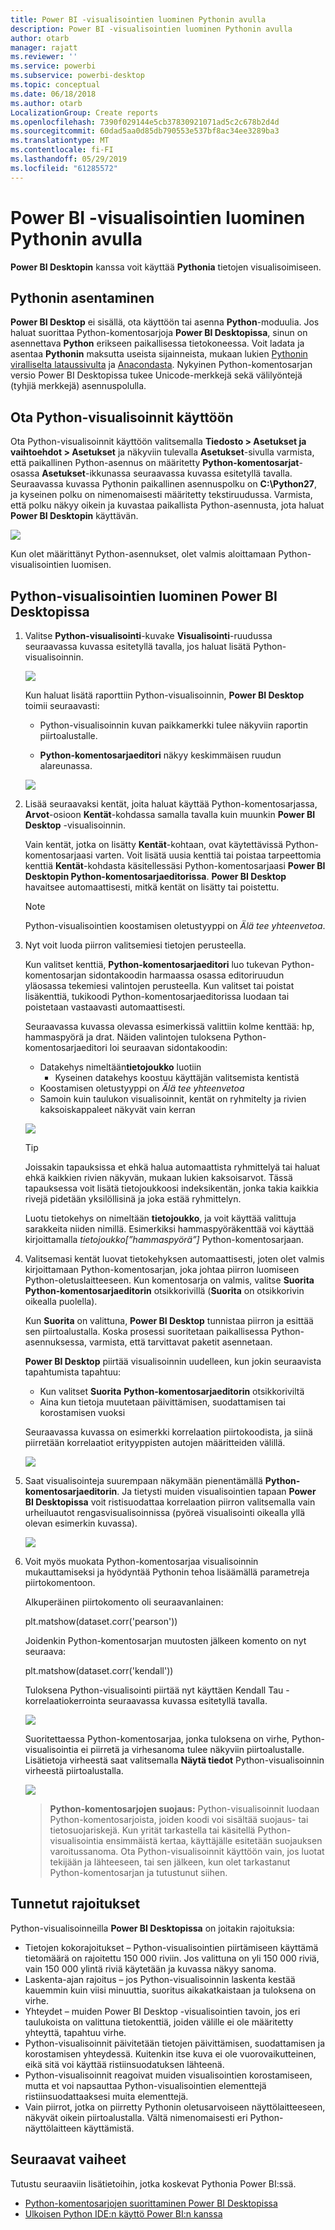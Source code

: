 ```yaml
---
title: Power BI -visualisointien luominen Pythonin avulla
description: Power BI -visualisointien luominen Pythonin avulla
author: otarb
manager: rajatt
ms.reviewer: ''
ms.service: powerbi
ms.subservice: powerbi-desktop
ms.topic: conceptual
ms.date: 06/18/2018
ms.author: otarb
LocalizationGroup: Create reports
ms.openlocfilehash: 7390f029144e5cb37830921071ad5c2c678b2d4d
ms.sourcegitcommit: 60dad5aa0d85db790553e537bf8ac34ee3289ba3
ms.translationtype: MT
ms.contentlocale: fi-FI
ms.lasthandoff: 05/29/2019
ms.locfileid: "61285572"
---
```

# <a name="create-power-bi-visuals-using-python"></a>Power BI -visualisointien luominen Pythonin avulla
**Power BI Desktopin** kanssa voit käyttää **Pythonia** tietojen visualisoimiseen.

## <a name="install-python"></a>Pythonin asentaminen
**Power BI Desktop** ei sisällä, ota käyttöön tai asenna **Python**-moduulia. Jos haluat suorittaa Python-komentosarjoja **Power BI Desktopissa**, sinun on asennettava **Python** erikseen paikallisessa tietokoneessa. Voit ladata ja asentaa **Pythonin** maksutta useista sijainneista, mukaan lukien [Pythonin viralliselta lataussivulta](https://www.python.org/) ja [Anacondasta](https://anaconda.org/anaconda/python/). Nykyinen Python-komentosarjan versio Power BI Desktopissa tukee Unicode-merkkejä sekä välilyöntejä (tyhjiä merkkejä) asennuspolulla.

## <a name="enable-python-visuals"></a>Ota Python-visualisoinnit käyttöön
Ota Python-visualisoinnit käyttöön valitsemalla **Tiedosto > Asetukset ja vaihtoehdot > Asetukset** ja näkyviin tulevalla **Asetukset**-sivulla varmista, että paikallinen Python-asennus on määritetty **Python-komentosarjat**-osassa **Asetukset**-ikkunassa seuraavassa kuvassa esitetyllä tavalla. Seuraavassa kuvassa Pythonin paikallinen asennuspolku on **C:\Python27**, ja kyseinen polku on nimenomaisesti määritetty tekstiruudussa. Varmista, että polku näkyy oikein ja kuvastaa paikallista Python-asennusta, jota haluat **Power BI Desktopin** käyttävän.
   
   ![](media/desktop-python-visuals/python-visuals-1.png)

Kun olet määrittänyt Python-asennukset, olet valmis aloittamaan Python-visualisointien luomisen.

## <a name="create-python-visuals-in-power-bi-desktop"></a>Python-visualisointien luominen Power BI Desktopissa
1. Valitse **Python-visualisointi**-kuvake **Visualisointi**-ruudussa seuraavassa kuvassa esitetyllä tavalla, jos haluat lisätä Python-visualisoinnin.
   
   ![](media/desktop-python-visuals/python-visuals-2.png)

   Kun haluat lisätä raporttiin Python-visualisoinnin, **Power BI Desktop** toimii seuraavasti:
   
   - Python-visualisoinnin kuvan paikkamerkki tulee näkyviin raportin piirtoalustalle.
   
   - **Python-komentosarjaeditori** näkyy keskimmäisen ruudun alareunassa.
   
   ![](media/desktop-python-visuals/python-visuals-3.png)

2. Lisää seuraavaksi kentät, joita haluat käyttää Python-komentosarjassa, **Arvot**-osioon **Kentät**-kohdassa samalla tavalla kuin muunkin **Power BI Desktop** -visualisoinnin. 
    
    Vain kentät, jotka on lisätty **Kentät**-kohtaan, ovat käytettävissä Python-komentosarjaasi varten. Voit lisätä uusia kenttiä tai poistaa tarpeettomia kenttiä **Kentät**-kohdasta käsitellessäsi Python-komentosarjaasi **Power BI Desktopin Python-komentosarjaeditorissa**. **Power BI Desktop** havaitsee automaattisesti, mitkä kentät on lisätty tai poistettu.
   
   > [!NOTE]
   > Python-visualisointien koostamisen oletustyyppi on *Älä tee yhteenvetoa*.
   > 
   > 
   
3. Nyt voit luoda piirron valitsemiesi tietojen perusteella. 

    Kun valitset kenttiä, **Python-komentosarjaeditori** luo tukevan Python-komentosarjan sidontakoodin harmaassa osassa editoriruudun yläosassa tekemiesi valintojen perusteella. Kun valitset tai poistat lisäkenttiä, tukikoodi Python-komentosarjaeditorissa luodaan tai poistetaan vastaavasti automaattisesti.
   
   Seuraavassa kuvassa olevassa esimerkissä valittiin kolme kenttää: hp, hammaspyörä ja drat. Näiden valintojen tuloksena Python-komentosarjaeditori loi seuraavan sidontakoodin:
   
   * Datakehys nimeltään**tietojoukko** luotiin
     * Kyseinen datakehys koostuu käyttäjän valitsemista kentistä
   * Koostamisen oletustyyppi on *Älä tee yhteenvetoa*
   * Samoin kuin taulukon visualisoinnit, kentät on ryhmitelty ja rivien kaksoiskappaleet näkyvät vain kerran
   
   ![](media/desktop-python-visuals/python-visuals-4.png)
   
   > [!TIP]
   > Joissakin tapauksissa et ehkä halua automaattista ryhmittelyä tai haluat ehkä kaikkien rivien näkyvän, mukaan lukien kaksoisarvot. Tässä tapauksessa voit lisätä tietojoukkoosi indeksikentän, jonka takia kaikkia rivejä pidetään yksilöllisinä ja joka estää ryhmittelyn.
   > 
   > 
   
   Luotu tietokehys on nimeltään **tietojoukko**, ja voit käyttää valittuja sarakkeita niiden nimillä. Esimerkiksi hammaspyöräkenttää voi käyttää kirjoittamalla *tietojoukko[”hammaspyörä”]* Python-komentosarjaan.

4. Valitsemasi kentät luovat tietokehyksen automaattisesti, joten olet valmis kirjoittamaan Python-komentosarjan, joka johtaa piirron luomiseen Python-oletuslaitteeseen. Kun komentosarja on valmis, valitse **Suorita** **Python-komentosarjaeditorin** otsikkorivillä (**Suorita** on otsikkorivin oikealla puolella).
   
    Kun **Suorita** on valittuna, **Power BI Desktop** tunnistaa piirron ja esittää sen piirtoalustalla. Koska prosessi suoritetaan paikallisessa Python-asennuksessa, varmista, että tarvittavat paketit asennetaan.
   
   **Power BI Desktop** piirtää visualisoinnin uudelleen, kun jokin seuraavista tapahtumista tapahtuu:
   
   * Kun valitset **Suorita** **Python-komentosarjaeditorin** otsikkoriviltä
   * Aina kun tietoja muutetaan päivittämisen, suodattamisen tai korostamisen vuoksi

    Seuraavassa kuvassa on esimerkki korrelaation piirtokoodista, ja siinä piirretään korrelaatiot erityyppisten autojen määritteiden välillä.

    ![](media/desktop-python-visuals/python-visuals-5.png)

5. Saat visualisointeja suurempaan näkymään pienentämällä **Python-komentosarjaeditorin**. Ja tietysti muiden visualisointien tapaan **Power BI Desktopissa** voit ristisuodattaa korrelaation piirron valitsemalla vain urheiluautot rengasvisualisoinnissa (pyöreä visualisointi oikealla yllä olevan esimerkin kuvassa).

    ![](media/desktop-python-visuals/python-visuals-6.png)

6. Voit myös muokata Python-komentosarjaa visualisoinnin mukauttamiseksi ja hyödyntää Pythonin tehoa lisäämällä parametreja piirtokomentoon.

    Alkuperäinen piirtokomento oli seuraavanlainen:

    plt.matshow(dataset.corr('pearson'))

    Joidenkin Python-komentosarjan muutosten jälkeen komento on nyt seuraava:

    plt.matshow(dataset.corr('kendall'))

    Tuloksena Python-visualisointi piirtää nyt käyttäen Kendall Tau -korrelaatiokerrointa seuraavassa kuvassa esitetyllä tavalla.

    ![](media/desktop-python-visuals/python-visuals-7.png)

    Suoritettaessa Python-komentosarjaa, jonka tuloksena on virhe, Python-visualisointia ei piirretä ja virhesanoma tulee näkyviin piirtoalustalle. Lisätietoja virheestä saat valitsemalla **Näytä tiedot** Python-visualisoinnin virheestä piirtoalustalla.

    ![](media/desktop-python-visuals/python-visuals-8.png)

    > **Python-komentosarjojen suojaus:** Python-visualisoinnit luodaan Python-komentosarjoista, joiden koodi voi sisältää suojaus- tai tietosuojariskejä. Kun yrität tarkastella tai käsitellä Python-visualisointia ensimmäistä kertaa, käyttäjälle esitetään suojauksen varoitussanoma. Ota Python-visualisoinnit käyttöön vain, jos luotat tekijään ja lähteeseen, tai sen jälkeen, kun olet tarkastanut Python-komentosarjan ja tutustunut siihen.
    > 
    > 

## <a name="known-limitations"></a>Tunnetut rajoitukset
Python-visualisoinneilla **Power BI Desktopissa** on joitakin rajoituksia:

* Tietojen kokorajoitukset – Python-visualisointien piirtämiseen käyttämä tietomäärä on rajoitettu 150 000 riviin. Jos valittuna on yli 150 000 riviä, vain 150 000 ylintä riviä käytetään ja kuvassa näkyy sanoma.
* Laskenta-ajan rajoitus – jos Python-visualisoinnin laskenta kestää kauemmin kuin viisi minuuttia, suoritus aikakatkaistaan ja tuloksena on virhe.
* Yhteydet – muiden Power BI Desktop -visualisointien tavoin, jos eri taulukoista on valittuna tietokenttiä, joiden välille ei ole määritetty yhteyttä, tapahtuu virhe.
* Python-visualisoinnit päivitetään tietojen päivittämisen, suodattamisen ja korostamisen yhteydessä. Kuitenkin itse kuva ei ole vuorovaikutteinen, eikä sitä voi käyttää ristiinsuodatuksen lähteenä.
* Python-visualisoinnit reagoivat muiden visualisointien korostamiseen, mutta et voi napsauttaa Python-visualisointien elementtejä ristiinsuodattaaksesi muita elementtejä.
* Vain piirrot, jotka on piirretty Pythonin oletusarvoiseen näyttölaitteeseen, näkyvät oikein piirtoalustalla. Vältä nimenomaisesti eri Python-näyttölaitteen käyttämistä.

## <a name="next-steps"></a>Seuraavat vaiheet
Tutustu seuraaviin lisätietoihin, jotka koskevat Pythonia Power BI:ssä.

* [Python-komentosarjojen suorittaminen Power BI Desktopissa](desktop-python-scripts.md)
* [Ulkoisen Python IDE:n käyttö Power BI:n kanssa](desktop-python-ide.md)

